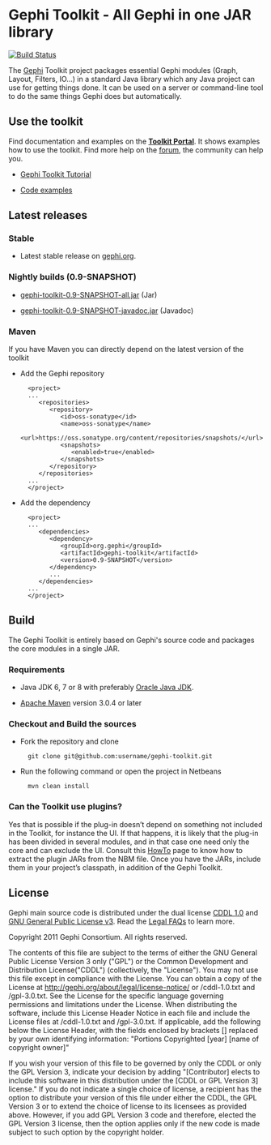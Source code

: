 # Gephi Toolkit - All Gephi in one JAR library

[![Build Status](https://travis-ci.org/gephi/gephi-toolkit.svg?branch=master)](https://travis-ci.org/gephi/gephi-toolkit)

The [Gephi](http://gephi.org) Toolkit project packages essential Gephi modules (Graph, Layout, Filters, IO…) in a standard Java library which any Java project can use for getting things done. It can be used on a server or command-line tool to do the same things Gephi does but automatically.

## Use the toolkit

Find documentation and examples on the [**Toolkit Portal**](https://github.com/gephi/gephi/wiki/Toolkit). It shows examples how to use the toolkit. Find more help on the [forum](http://gephi.org/plugins), the community can help you.

- [Gephi Toolkit Tutorial](http://www.slideshare.net/gephi/gephi-toolkit-tutorialtoolkit)

- [Code examples](https://github.com/gephi/gephi/wiki/Toolkit)

## Latest releases

### Stable

- Latest stable release on [gephi.org](http://gephi.org/toolkit).

### Nightly builds (0.9-SNAPSHOT)

- [gephi-toolkit-0.9-SNAPSHOT-all.jar](https://oss.sonatype.org/service/local/artifact/maven/content?r=snapshots&g=org.gephi&a=gephi-toolkit&v=0.9-SNAPSHOT&c=all) (Jar)

- [gephi-toolkit-0.9-SNAPSHOT-javadoc.jar](https://oss.sonatype.org/service/local/artifact/maven/content?r=snapshots&g=org.gephi&a=gephi-toolkit&v=0.9-SNAPSHOT&c=javadoc) (Javadoc)

### Maven

If you have Maven you can directly depend on the latest version of the toolkit

- Add the Gephi repository

        <project>
        ...
           <repositories>
              <repository>
                 <id>oss-sonatype</id>
                 <name>oss-sonatype</name>
                 <url>https://oss.sonatype.org/content/repositories/snapshots/</url>
                 <snapshots>
                    <enabled>true</enabled>
                 </snapshots>
              </repository>
           </repositories>
        ...
        </project>

- Add the dependency

        <project>
        ...
           <dependencies>
              <dependency>
                 <groupId>org.gephi</groupId>
                 <artifactId>gephi-toolkit</artifactId>
                 <version>0.9-SNAPSHOT</version>
              </dependency>
              ...
           </dependencies>
        ...
        </project>

## Build

The Gephi Toolkit is entirely based on Gephi's source code and packages the core modules in a single JAR.

### Requirements

- Java JDK 6, 7 or 8 with preferably [Oracle Java JDK](http://java.com/en/).

- [Apache Maven](http://maven.apache.org/) version 3.0.4 or later

### Checkout and Build the sources

- Fork the repository and clone

        git clone git@github.com:username/gephi-toolkit.git

- Run the following command or open the project in Netbeans

        mvn clean install

### Can the Toolkit use plugins?

Yes that is possible if the plug-in doesn’t depend on something not included in the Toolkit, for instance the UI. If that happens, it is likely that the plug-in has been divided in several modules, and in that case one need only the core and can exclude the UI.
Consult this [HowTo](https://github.com/gephi/gephi/wiki/How-to-use-plug-ins-with-the-Toolkit) page to know how to extract the plugin JARs from the NBM file. Once you have the JARs, include them in your project’s classpath, in addition of the Gephi Toolkit.

## License

Gephi main source code is distributed under the dual license [CDDL 1.0](http://www.opensource.org/licenses/CDDL-1.0) and [GNU General Public License v3](http://www.gnu.org/licenses/gpl.html). Read the [Legal FAQs](https://gephi.org/about/legal/faq/)  to learn more.

Copyright 2011 Gephi Consortium. All rights reserved.

The contents of this file are subject to the terms of either the GNU
General Public License Version 3 only ("GPL") or the Common
Development and Distribution License("CDDL") (collectively, the
"License"). You may not use this file except in compliance with the
License. You can obtain a copy of the License at
http://gephi.org/about/legal/license-notice/
or /cddl-1.0.txt and /gpl-3.0.txt. See the License for the
specific language governing permissions and limitations under the
License.  When distributing the software, include this License Header
Notice in each file and include the License files at
/cddl-1.0.txt and /gpl-3.0.txt. If applicable, add the following below the
License Header, with the fields enclosed by brackets [] replaced by
your own identifying information:
"Portions Copyrighted [year] [name of copyright owner]"

If you wish your version of this file to be governed by only the CDDL
or only the GPL Version 3, indicate your decision by adding
"[Contributor] elects to include this software in this distribution
under the [CDDL or GPL Version 3] license." If you do not indicate a
single choice of license, a recipient has the option to distribute
your version of this file under either the CDDL, the GPL Version 3 or
to extend the choice of license to its licensees as provided above.
However, if you add GPL Version 3 code and therefore, elected the GPL
Version 3 license, then the option applies only if the new code is
made subject to such option by the copyright holder.
